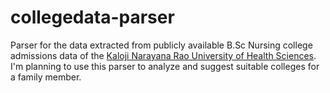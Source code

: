 # collegedata-parser

Parser for the data extracted from publicly available B.Sc Nursing college admissions data of the [Kaloji Narayana Rao University of Health Sciences](http://www.knruhs.telangana.gov.in/). I'm planning to use this parser to analyze and suggest suitable colleges for a family member.